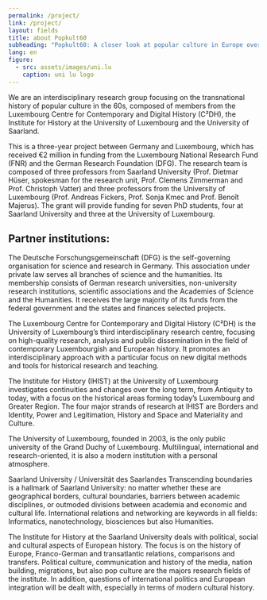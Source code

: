 ```yaml
---
permalink: /project/
link: /project/
layout: fields
title: about Popkult60
subheading: "Popkult60: A closer look at popular culture in Europe over the long decade of the 1960s"
lang: en
figure:
  - src: assets/images/uni.lu
    caption: uni lu logo
---
```



We are an interdisciplinary research group focusing on the transnational history of popular culture in the 60s, composed of members from the Luxembourg Centre for Contemporary and Digital History (C²DH), the Institute for History at the University of Luxembourg and the University of Saarland.

<!-- more -->

This is a three-year project between Germany and Luxembourg, which has received €2 million in funding from the Luxembourg National Research Fund (FNR) and the German Research Foundation (DFG). The research team is composed of three professors from Saarland University (Prof. Dietmar Hüser, spokesman for the research unit, Prof. Clemens Zimmerman and Prof. Christoph Vatter) and three professors from the University of Luxembourg (Prof. Andreas Fickers, Prof. Sonja Kmec and Prof. Benoît Majerus). The grant will provide funding for seven PhD students, four at Saarland University and three at the University of Luxembourg.

## Partner institutions:

The Deutsche Forschungsgemeinschaft (DFG) is the self-governing organisation for science and research in Germany. This association under private law serves all branches of science and the humanities. Its membership consists of German research universities, non-university research institutions, scientific associations and the Academies of Science and the Humanities. It receives the large majority of its funds from the federal government and the states and finances selected projects.  

The Luxembourg Centre for Contemporary and Digital History (C²DH) is the University of Luxembourg’s third interdisciplinary research centre, focusing on high-quality research, analysis and public dissemination in the field of contemporary Luxembourgish and European history. It promotes an interdisciplinary approach with a particular focus on new digital methods and tools for historical research and teaching.

The Institute for History (IHIST) at the University of Luxembourg investigates continuities and changes over the long term, from Antiquity to today, with a focus on the historical areas forming today’s Luxembourg and Greater Region. The four major strands of research at IHIST are Borders and Identity, Power and Legitimation, History and Space and Materiality and Culture.

The University of Luxembourg, founded in 2003, is the only public university of the Grand Duchy of Luxembourg.
Multilingual, international and research-oriented, it is also a modern institution with a personal atmosphere.

Saarland University / Universität des Saarlandes
Transcending boundaries is a hallmark of Saarland University: no matter whether these are geographical borders, cultural boundaries, barriers between academic disciplines, or outmoded divisions between academia and economic and cultural life. International relations and networking are keywords in all fields: Informatics, nanotechnology, biosciences but also Humanities.

The Institute for History at the Saarland University deals with political, social and cultural aspects of European history. The focus is on the history of Europe, Franco-German and transatlantic relations, comparisons and transfers. Political culture, communication and history of the media, nation building, migrations, but also pop culture are the majors research fields of the institute. In addition, questions of international politics and European integration will be dealt with, especially in terms of modern cultural history.
